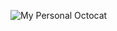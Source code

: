 ![My Personal Octocat](https://nam12.safelinks.protection.outlook.com/?url=https%3A%2F%2Foctocat-generator-assets.githubusercontent.com%2Fmy-octocat-1600813179435.png&data=02%7C01%7C%7C16ee98759a8f47aef7b208d85f459c33%7C84df9e7fe9f640afb435aaaaaaaaaaaa%7C1%7C0%7C637364099854857972&sdata=YQMKLJOZ8fS1AKiLlRuzSSLKRPSqK8GuFdaWNosKyh8%3D&reserved=0)
